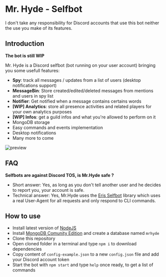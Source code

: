 # Mr. Hyde - Selfbot
I don't take any responsibility for Discord accounts that use this bot neither the use you make of its features.
## Introduction
**The bot is still WIP** 

Mr. Hyde is a Discord selfbot (bot running on your user account) bringing you some usefull features:
 - **Spy**: track all messages / updates from a list of users (desktop notifications support)
 - **MessageBin**: Store created/edited/deleted messages from mentions and users in spy list
 - **Notifier**: Get notified when a message contains certains words
 - **[WIP] Analytics**: store all presence activities and related players for your own analytics purposes
 - **[WIP] Infos**: get a guild infos and what you're allowed to perform on it
 - MongoDB storage
 - Easy commands and events implementation
 - Desktop notifications
 - Many more to come
 
 ![preview](https://s8.gifyu.com/images/previewd29705674e361f4a.gif)
 
## FAQ
**Selfbots are against Discord TOS, is Mr.Hyde  safe ?**
- Short answer: Yes, as long  as you don't tell another user and he decides to report you, your account is safe.
- Technical answer: Yes, Mr.Hyde uses the [Eris Selfbot](https://github.com/erupcja/eris) library which uses a real User-Agent for all requests and only respond to CLI commands.

## How to use
- Install latest version of [NodeJS](https://nodejs.org/en/download/)
- Install [MongoDB Comunity Edition](https://www.mongodb.com/try/download/community?tck=docs_server) and create a database named `mrhyde`
- Clone this repository
- Open cloned folder in a terminal and type `npm i` to download dependencies
- Copy content of `config-example.json` to a new `config.json` file and add your Discord account token
- Start the bot with `npm start` and type `help` once ready, to get a list of commands
